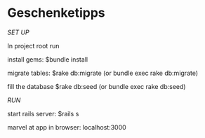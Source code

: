 # Geschenketipps

*SET UP*

In project root run 

install gems:
$bundle install

migrate tables:
$rake db:migrate (or bundle exec rake db:migrate)

fill the database
$rake db:seed (or bundle exec rake db:seed)

*RUN* 

start rails server:
$rails s

marvel at app in browser:
localhost:3000
